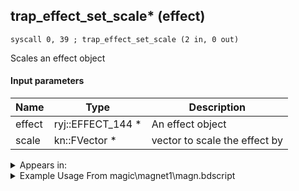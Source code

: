 ## trap_effect_set_scale* (effect)

`syscall 0, 39 ; trap_effect_set_scale (2 in, 0 out)`

Scales an effect object

#### Input parameters
| Name | Type | Description
|------|------|------------
| effect   | ryj::EFFECT_144 *   | An effect object
| scale   | kn::FVector *   | vector to scale the effect by




<details>
	<summary>Appears in:</summary>
| filename | Entity (obj)
|----------|-------------
| magic\magnet1\magn.bdscript       |           
| magic\MAGNET_1\magn.bdscript       |           
| magic\MAGNET_1lk\magn.bdscript       |           
| magic\MAGNET_2\magn.bdscript       |           
| magic\MAGNET_2lk\magn.bdscript       |           
| magic\MAGNET_3\magn.bdscript       |           
| magic\MAGNET_3lk\magn.bdscript       |           
| obj\B_AL020\b_al.bdscript       | ((B) Jafar (Djinn))          
| obj\B_AL120\b_al.bdscript       | ((B) Blizzard Lord’s ice spikes)          
| obj\B_EX170\b_ex.bdscript       | ((B) Xemnas)          
| obj\B_EX170_LAST\b_ex.bdscript       | ((B) Xemnas (Final))          
| obj\B_EX170_LAST_LV99\b_ex.bdscript       | ((B99) Xemnas (Final) (Limit Cut The World of Nothing)?)          
| obj\B_EX170_LV99\b_ex.bdscript       | ((B99) Xemnas (Limit Cut Memory’s Contortion))          
| obj\B_EX180\b_ex.bdscript       | ((?) Xemnas’s dragon (Throne))          
| obj\B_EX330\b_ex.bdscript       | ((F) Xemnas’s dragon (Flying))          
| obj\B_EX390\b_ex.bdscript       | ((B) Hooded Roxas)          
| obj\B_EX420\b_ex.bdscript       | ((B) Lingering Will)          
| obj\B_HE030\b_he.bdscript       | ((B) Hades (3rd & Paradox Hades Cup fight))          
| obj\B_HE030_CLSM\b_he.bdscript       | ((B) Hades (CLSM) (HE))          
| obj\B_HE030_HE05\b_he.bdscript       | ((B) Hades)          
| obj\B_HE030_PART\b_he.bdscript       | ((B) Hades (1st & 2nd fight))          
| obj\B_LK120\b_lk.bdscript       | ((B) Groundshaker)          
| obj\F_TR150\f_tr.bdscript       | ((F) ??? (TR))          
| obj\F_WI310\f_wi.bdscript       | ((F) ??? (WI))          
| obj\G_ED110\g_ed.bdscript       | ()          
| obj\G_EX100\g_ex.bdscript       | ()          
| obj\G_EX110\g_ex.bdscript       | ()          
| obj\G_EX120\g_ex.bdscript       | ()          
| obj\M_EX800\m_ex.bdscript       | ((M) Bolt Tower)          
| obj\M_EX800_DC\m_ex.bdscript       | ((M) Bolt Tower (DC))          
| obj\M_EX800_MU\m_ex.bdscript       | ((M) Bolt Tower (MU))          
| obj\M_EX800_MU_RAW\m_ex.bdscript       | ((M) Bolt Tower (MU) (RAW))          
| obj\M_EX800_RAW\m_ex.bdscript       | ((M) Bolt Tower (RAW))          
| obj\N_CM040_BTL\n_cm.bdscript       | ((N) Vexen (BTL) (CM))          
| obj\N_HB630\n_hb.bdscript       | ((N) Sephiroth (HB))          
| obj\P_EX100_HTLF_BTL\p_ex.bdscript       | ((P) Vexen’s Anti-Sora (BTL))          

</details>

<details>
	<summary>Example Usage From magic\magnet1\magn.bdscript</summary>
```plaintext
L395:
 popToSp 4
 popToSp 0
 pushFromFSp 4
 pushFromPAi L630 ; ___ai 'src' (L630)
 syscall 0, 1 ; trap_putf (2 in, 0 out)
 pushFromFSp 4
 pushImmf 0.5
 subf 
 pushImmf 3.141593
 mulf 
 sin 
 pushImmf 1
 addf 
 pushImmf 0.5
 mulf 
 popToSp 4
 pushFromFSp 4
 pushFromPAi L638 ; ___ai 'des' (L638)
 syscall 0, 1 ; trap_putf (2 in, 0 out)
 pushFromPSp 16
 pushFromFSp 4
 pushFromFSp 4
 pushFromFSp 4
 pushImmf 1
 gosub 12, L452
 pushFromFSpVal 32
 pushFromPSp 16
 syscall 0, 39 ; trap_effect_set_scale (2 in, 0 out)
 ret
```
</details>

